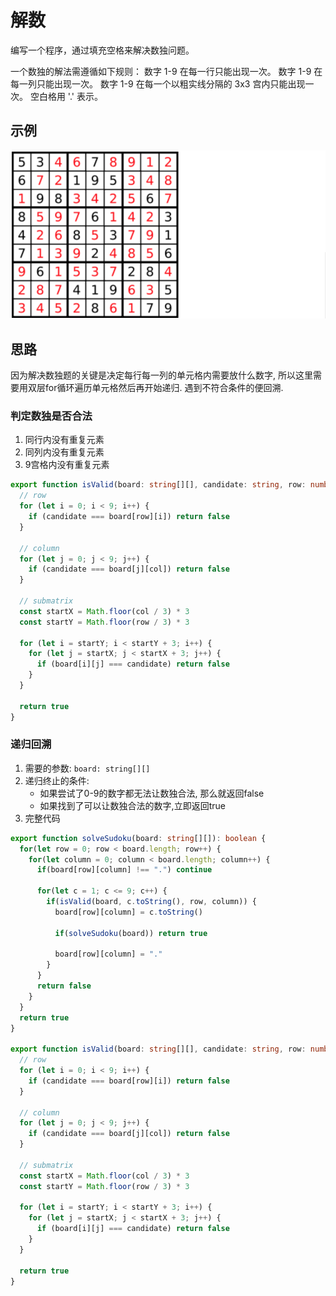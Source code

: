 # 解数

编写一个程序，通过填充空格来解决数独问题。

一个数独的解法需遵循如下规则： 数字 1-9 在每一行只能出现一次。 数字 1-9 在每一列只能出现一次。 数字 1-9 在每一个以粗实线分隔的 3x3 宫内只能出现一次。 空白格用 '.' 表示。


## 示例
![sudoku](../../static/img/back-tracking/sudoku.png)

## 思路 

因为解决数独题的关键是决定每行每一列的单元格内需要放什么数字, 所以这里需要用双层for循环遍历单元格然后再开始递归. 遇到不符合条件的便回溯. 

### 判定数独是否合法 
1. 同行内没有重复元素 
2. 同列内没有重复元素 
3. 9宫格内没有重复元素 

```typescript 
export function isValid(board: string[][], candidate: string, row: number, col: number): boolean {
  // row 
  for (let i = 0; i < 9; i++) {
    if (candidate === board[row][i]) return false
  }

  // column 
  for (let j = 0; j < 9; j++) {
    if (candidate === board[j][col]) return false
  }

  // submatrix
  const startX = Math.floor(col / 3) * 3
  const startY = Math.floor(row / 3) * 3

  for (let i = startY; i < startY + 3; i++) {
    for (let j = startX; j < startX + 3; j++) {
      if (board[i][j] === candidate) return false
    }
  }

  return true
}
```

### 递归回溯 
1. 需要的参数: `board: string[][]`
2. 递归终止的条件: 
   * 如果尝试了0-9的数字都无法让数独合法, 那么就返回false
   * 如果找到了可以让数独合法的数字,立即返回true 
3. 完整代码 
```typescript 
export function solveSudoku(board: string[][]): boolean {
  for(let row = 0; row < board.length; row++) {
    for(let column = 0; column < board.length; column++) {
      if(board[row][column] !== ".") continue

      for(let c = 1; c <= 9; c++) {
        if(isValid(board, c.toString(), row, column)) {
          board[row][column] = c.toString()

          if(solveSudoku(board)) return true

          board[row][column] = "."
        }
      }
      return false
    }
  }
  return true
}

export function isValid(board: string[][], candidate: string, row: number, col: number): boolean {
  // row 
  for (let i = 0; i < 9; i++) {
    if (candidate === board[row][i]) return false
  }

  // column 
  for (let j = 0; j < 9; j++) {
    if (candidate === board[j][col]) return false
  }

  // submatrix
  const startX = Math.floor(col / 3) * 3
  const startY = Math.floor(row / 3) * 3

  for (let i = startY; i < startY + 3; i++) {
    for (let j = startX; j < startX + 3; j++) {
      if (board[i][j] === candidate) return false
    }
  }

  return true
}
```
